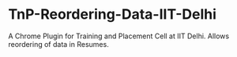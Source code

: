 TnP-Reordering-Data-IIT-Delhi
=============================

A Chrome Plugin for Training and Placement Cell at IIT Delhi. Allows reordering of data in Resumes.
